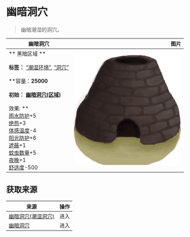 # 幽暗洞穴  
> 幽暗潮湿的洞穴。  
  
  幽暗洞穴  |   图片   
 ----  |  ----:   
 ** 黑暗区域 **<br><br>**标签：**	[“潮湿环境”](tag_EnvHumid.md), [“洞穴”](tag_Cave.md)<br><br>**容量：**25000<br><br>**初始：**	[幽暗洞穴(区域)](DarkCave.md)<br><br>** 效果: **<br>[雨水防护](RainProtection.md)+5<br>[绝热](InsulationHeat.md)+3<br>[体感温度](TemperaturePerceived.md)-4<br>[阳光防护](SunProtection.md)+6<br>[遮蔽](Sheltered.md)+1<br>[蚊虫数量](BugPopulation.md)+5<br>[夜晚](IsNight.md)+1<br>[舒适度](Comfort.md)-500  |  <img decoding="async" src="Sprite/Kiln.png" href="a.md" style="max-width:300px;max-height:300px;">   
  
## 获取来源  
来源  |  操作  
----  |  ----  
[幽暗洞穴(潮湿洞穴)](DarkCaveCaveEntrance.md)  |  进入  
[幽暗洞穴](DarkCaveEntrance.md)  |  进入  
